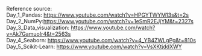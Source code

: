 Reference source: <br>
Day_1_Pandas: https://www.youtube.com/watch?v=HPGYTWYM13s&t=2s <br>
Day_2_NumPy:https://www.youtube.com/watch?v=1eSmR2EJjYM&t=2327s <br>
Day_3_Data_visualization: https://www.youtube.com/watch?v=Ak7GamuoIr4&t=2563s <br>
Day_4_Seaborn: https://www.youtube.com/watch?v=4_YB4ZWLgPg&t=810s <br>
Day_5_Scikit-Learn: https://www.youtube.com/watch?v=VsXKtjddXWY <br>
